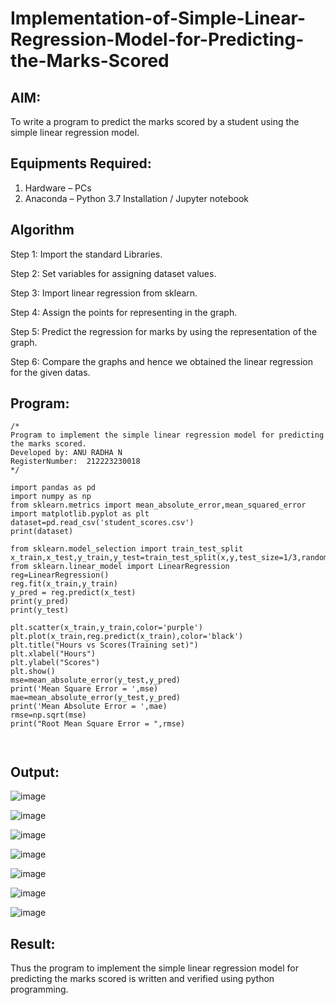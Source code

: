 # Implementation-of-Simple-Linear-Regression-Model-for-Predicting-the-Marks-Scored

## AIM:
To write a program to predict the marks scored by a student using the simple linear regression model.

## Equipments Required:
1. Hardware – PCs
2. Anaconda – Python 3.7 Installation / Jupyter notebook

## Algorithm
 Step 1: Import the standard Libraries.
 
 Step 2: Set variables for assigning dataset values.
 
 Step 3: Import linear regression from sklearn.
 
 Step 4: Assign the points for representing in the graph.
 
 Step 5: Predict the regression for marks by using the representation of the graph.
 
 Step 6: Compare the graphs and hence we obtained the linear regression for the given datas. 
 
## Program:
```
/*
Program to implement the simple linear regression model for predicting the marks scored.
Developed by: ANU RADHA N
RegisterNumber:  212223230018
*/
```
```
import pandas as pd
import numpy as np
from sklearn.metrics import mean_absolute_error,mean_squared_error
import matplotlib.pyplot as plt
dataset=pd.read_csv('student_scores.csv')
print(dataset)

from sklearn.model_selection import train_test_split
x_train,x_test,y_train,y_test=train_test_split(x,y,test_size=1/3,random_state=0)
from sklearn.linear_model import LinearRegression
reg=LinearRegression()
reg.fit(x_train,y_train)
y_pred = reg.predict(x_test)
print(y_pred)
print(y_test)

plt.scatter(x_train,y_train,color='purple')
plt.plot(x_train,reg.predict(x_train),color='black')
plt.title("Hours vs Scores(Training set)")
plt.xlabel("Hours")
plt.ylabel("Scores")
plt.show()
mse=mean_absolute_error(y_test,y_pred)
print('Mean Square Error = ',mse)
mae=mean_absolute_error(y_test,y_pred)
print('Mean Absolute Error = ',mae)
rmse=np.sqrt(mse)
print("Root Mean Square Error = ",rmse)



```

## Output:


![image](https://github.com/user-attachments/assets/05c7fd5a-df95-4d42-a709-ba3b847e2f03)


![image](https://github.com/user-attachments/assets/6de10895-f7bc-4ad9-938f-b50b6455a5ef)


![image](https://github.com/user-attachments/assets/f74f7f1b-88bb-4464-9bd2-0875021d36f9)


![image](https://github.com/user-attachments/assets/f08aa322-10bf-48b1-994b-3a8cd0be0a39)


![image](https://github.com/user-attachments/assets/fc41a86e-dac8-4d46-a8d3-085e674eae76)



![image](https://github.com/user-attachments/assets/d128264a-47a8-4425-9852-1fa5d20c902c)


![image](https://github.com/user-attachments/assets/25fda892-abb1-49f1-b5bf-8ef8faf625f0)


## Result:
Thus the program to implement the simple linear regression model for predicting the marks scored is written and verified using python programming.
